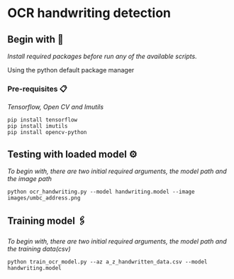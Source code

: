 # OCR handwriting detection

## Begin with 🚀

_Install required packages before run any of the available scripts._

Using the python default package manager

### Pre-requisites 📋

_Tensorflow, Open CV and Imutils_

```
pip install tensorflow
pip install imutils
pip install opencv-python
```

## Testing with loaded model ⚙️

_To begin with, there are two initial required arguments, the model path and the image path_

```
python ocr_handwriting.py --model handwriting.model --image images/umbc_address.png
```
## Training model 🖇️

_To begin with, there are two initial required arguments, the model path and the training data(csv)_

```
python train_ocr_model.py --az a_z_handwritten_data.csv --model handwriting.model
```
